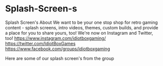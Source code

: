 # Splash-Screen-s
Splash Screen's
About
We want to be your one stop shop for retro gaming content - splash screens, intro videos, themes, custom builds, and provide a place for you to share yours, too!
We're now on Instagram and Twitter, too!
https://www.instagram.com/idiotboxgaming/
https://twitter.com/IdiotBoxGames
https://www.facebook.com/groups/idiotboxgaming

Here are some of our splash screen's from the group
